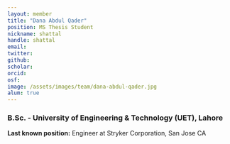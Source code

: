 ```yaml
---
layout: member
title: "Dana Abdul Qader"
position: MS Thesis Student
nickname: shattal
handle: shattal 
email: 
twitter:
github: 
scholar: 
orcid:
osf: 
image: /assets/images/team/dana-abdul-qader.jpg
alum: true
---
```


### B.Sc. - University of Engineering & Technology (UET), Lahore

__Last known position:__ Engineer at Stryker Corporation, San Jose CA